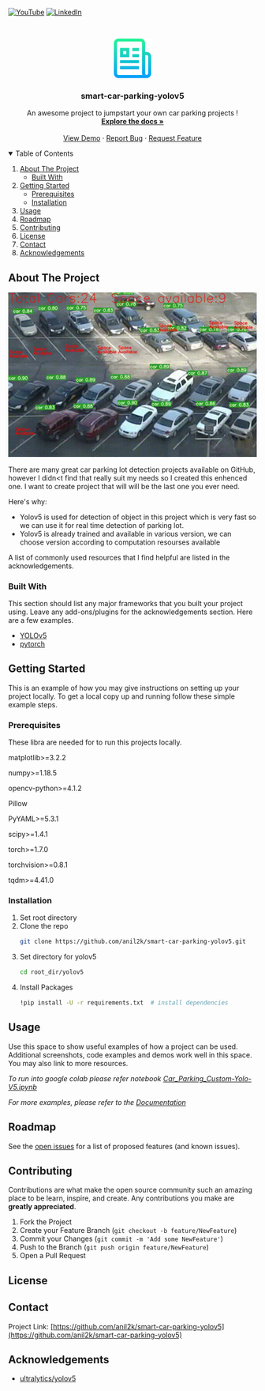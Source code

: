 <!--
*** Thanks for checking out the Best-README-Template. If you have a suggestion
*** that would make this better, please fork the repo and create a pull request
*** or simply open an issue with the tag "enhancement".
*** Thanks again! Now go create something AMAZING! :D
-->



<!-- PROJECT SHIELDS -->
<!--
*** I'm using markdown "reference style" links for readability.
*** Reference links are enclosed in brackets [ ] instead of parentheses ( ).
*** See the bottom of this document for the declaration of the reference variables
*** for contributors-url, forks-url, etc. This is an optional, concise syntax you may use.
*** https://www.markdownguide.org/basic-syntax/#reference-style-links
-->
<!-- [![Contributors][contributors-shield]][contributors-url]
[![Forks][forks-shield]][forks-url]
[![Stargazers][stars-shield]][stars-url
[![MIT License][license-shield]][license-url]]-->
[![YouTube][youtube-shield]][youtube-url]
[![LinkedIn][linkedin-shield]][linkedin-url]



<!-- PROJECT LOGO -->
<br />
<p align="center">
  <a href="https://github.com/anil2k/smart-car-parking-yolov5">
    <img src="logo.png" alt="Logo" width="80" height="80">
  </a>

  <h3 align="center">smart-car-parking-yolov5</h3>

  <p align="center">
    An awesome project to jumpstart your own car parking projects !
    <br />
    <a href="https://github.com/anil2kk/"><strong>Explore the docs »</strong></a>
    <br />
    <br />
    <a href="https://github.com/anil2k/smart-car-parking-yolov5/issues">View Demo</a>
    ·
    <a href="https://github.com/anil2k/smart-car-parking-yolov5/issues">Report Bug</a>
    ·
    <a href="https://github.com/anil2k/smart-car-parking-yolov5/issues">Request Feature</a>
  </p>
</p>



<!-- TABLE OF CONTENTS -->
<details open="open">
  <summary>Table of Contents</summary>
  <ol>
    <li>
      <a href="#about-the-project">About The Project</a>
      <ul>
        <li><a href="#built-with">Built With</a></li>
      </ul>
    </li>
    <li>
      <a href="#getting-started">Getting Started</a>
      <ul>
        <li><a href="#prerequisites">Prerequisites</a></li>
        <li><a href="#installation">Installation</a></li>
      </ul>
    </li>
    <li><a href="#usage">Usage</a></li>
    <li><a href="#roadmap">Roadmap</a></li>
    <li><a href="#contributing">Contributing</a></li>
    <li><a href="#license">License</a></li>
    <li><a href="#contact">Contact</a></li>
    <li><a href="#acknowledgements">Acknowledgements</a></li>
  </ol>
</details>



<!-- ABOUT THE PROJECT -->
## About The Project

[![Product Name Screen Shot][product-screenshot]](https://example.com)

There are many great car parking lot detection projects available on GitHub, however I didn<t find that really suit my needs so I created this enhenced one. I want to create project that will  will be the last one you ever need.

Here's why:
* Yolov5 is used for detection of object in this project which is very fast so we can use it for real time detection of parking lot.
* Yolov5 is already trained and available in various version, we can choose version according to computation resourses available

A list of commonly used resources that I find helpful are listed in the acknowledgements.

### Built With

This section should list any major frameworks that you built your project using. Leave any add-ons/plugins for the acknowledgements section. Here are a few examples.
* [YOLOv5](https://github.com/ultralytics/yolov5)
* [pytorch](https://github.com/pytorch/pytorch)




<!-- GETTING STARTED -->
## Getting Started

This is an example of how you may give instructions on setting up your project locally.
To get a local copy up and running follow these simple example steps.

### Prerequisites

These libra are needed for to run this projects locally.

matplotlib>=3.2.2

numpy>=1.18.5

opencv-python>=4.1.2

Pillow

PyYAML>=5.3.1

scipy>=1.4.1

torch>=1.7.0

torchvision>=0.8.1

tqdm>=4.41.0


### Installation

1. Set root directory
2. Clone the repo
   ```sh
   git clone https://github.com/anil2k/smart-car-parking-yolov5.git
   ```
3. Set directory for yolov5
   ```sh
   cd root_dir/yolov5
5. Install Packages
   ```sh
   !pip install -U -r requirements.txt  # install dependencies
   ```




<!-- USAGE EXAMPLES -->
## Usage

Use this space to show useful examples of how a project can be used. Additional screenshots, code examples and demos work well in this space. You may also link to more resources.

_To run into google colab please refer notebook [Car_Parking_Custom-Yolo-V5.ipynb](https://github.com/anil2k/smart-car-parking-yolov5/blob/main/Car_Parking_Custom-Yolo-V5.ipynb)_

_For more examples, please refer to the [Documentation](https://github.com/ultralytics/yolov5)_



<!-- ROADMAP -->
## Roadmap

See the [open issues](https://github.com/anil2k/smart-car-parking-yolov5/issues) for a list of proposed features (and known issues).



<!-- CONTRIBUTING -->
## Contributing

Contributions are what make the open source community such an amazing place to be learn, inspire, and create. Any contributions you make are **greatly appreciated**.

1. Fork the Project
2. Create your Feature Branch (`git checkout -b feature/NewFeature`)
3. Commit your Changes (`git commit -m 'Add some NewFeature'`)
4. Push to the Branch (`git push origin feature/NewFeature`)
5. Open a Pull Request



<!-- LICENSE -->
## License




<!-- CONTACT -->
## Contact



Project Link: [https://github.com/anil2k/smart-car-parking-yolov5](https://github.com/anil2k/smart-car-parking-yolov5)



<!-- ACKNOWLEDGEMENTS -->
## Acknowledgements
* [ultralytics/yolov5](https://github.com/anil2k/smart-car-parking-yolov5)






<!-- MARKDOWN LINKS & IMAGES -->
<!-- https://www.markdownguide.org/basic-syntax/#reference-style-links -->
[contributors-shield]: https://img.shields.io/github/contributors/othneildrew/Best-README-Template.svg?style=for-the-badge
[contributors-url]: https://github.com/anil2k/smart-car-parking-yolov5/graphs/contributors
[forks-shield]: https://img.shields.io/github/forks/othneildrew/Best-README-Template.svg?style=for-the-badge
[forks-url]: https://github.com/anil2k/smart-car-parking-yolov5/network
[stars-shield]: https://img.shields.io/github/stars/othneildrew/Best-README-Template.svg?style=for-the-badge
[stars-url]: https://github.com/othneildrew/Best-README-Template/stargazers
[issues-shield]: https://img.shields.io/github/issues/othneildrew/Best-README-Template.svg?style=for-the-badge
[issues-url]: https://github.com/othneildrew/Best-README-Template/issues

[youtube-shield]: https://img.shields.io/badge/-youtube-black.svg?style=for-the-badge&logo=youtube&colorR=555
[youtube-url]: https://github.com/othneildrew/Best-README-Template/blob/master/LICENSE.txt
[linkedin-shield]: https://img.shields.io/badge/-LinkedIn-black.svg?style=for-the-badge&logo=linkedin&colorB=555
[linkedin-url]:  https://linkedin.com/in/anil2kk
[product-screenshot]: park.gif
